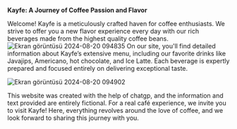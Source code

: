 **Kayfe: A Journey of Coffee Passion and Flavor**

Welcome! Kayfe is a meticulously crafted haven for coffee enthusiasts. We strive to offer you a new flavor experience every day with our rich beverages made from the highest quality coffee beans.
![Ekran görüntüsü 2024-08-20 094835](https://github.com/user-attachments/assets/0b0ba551-f9a4-498e-b720-3ab7bd23546b)
On our site, you'll find detailed information about Kayfe’s extensive menu, including our favorite drinks like Javajips, Americano, hot chocolate, and Ice Latte. Each beverage is expertly prepared and focused
entirely on delivering exceptional taste.

![Ekran görüntüsü 2024-08-20 094902](https://github.com/user-attachments/assets/549912cd-0faf-48b1-a6c4-c2da0adb5bb2)

This website was created with the help of chatgp, and the information and text provided are entirely fictional. For a real café experience, we invite you to visit Kayfe! Here, everything revolves around the 
love of coffee, and we look forward to sharing this journey with you.

